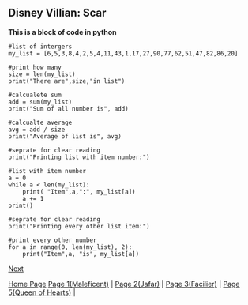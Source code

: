 ## **Disney Villian: Scar**

**This is a block of code in python**
```
#list of intergers
my_list = [6,5,3,8,4,2,5,4,11,43,1,17,27,90,77,62,51,47,82,86,20]

#print how many 
size = len(my_list)
print("There are",size,"in list")

#calcualete sum
add = sum(my_list)
print("Sum of all number is", add)

#calcualte average
avg = add / size
print("Average of list is", avg)

#seprate for clear reading
print("Printing list with item number:")

#list with item number
a = 0
while a < len(my_list):
    print( "Item",a,":", my_list[a])
    a += 1
print()

#seprate for clear reading
print("Printing every other list item:")

#print every other number
for a in range(0, len(my_list), 2):
    print("Item",a, "is", my_list[a])
```
[Next](markdown_page_5.md)

[Home Page](Home_page.md)
[Page 1(Maleficent)](markdown_page_1.md) | 
[Page 2(Jafar)](markdown_page_2.md) | 
[Page 3(Facilier)](markdown_page_3.md) | 
[Page 5(Queen of Hearts)](markdown_page_5.md) |